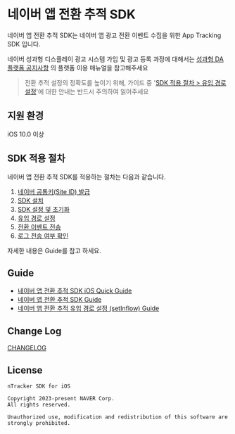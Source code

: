 # 네이버 앱 전환 추적 SDK
네이버 앱 전환 추적 SDK는 네이버 앱 광고 전환 이벤트 수집을 위한 App Tracking SDK 입니다.

네이버 성과형 디스플레이 광고 시스템 가입 및 광고 등록 과정에 대해서는 [성과형 DA 플랫폼 공지사항](https://gfa.naver.com/loginAccount/notice/82?page=1&size=10) 의 플랫폼 이용 매뉴얼을 참고해주세요

> 전환 추적 설정의 정확도를 높이기 위해, 가이드 중 '[SDK 적용 절차 > 유입 경로 설정](https://naver.github.io/ntracker-sdk-ios/how_to_use_sdk/set_inflow_url)'에 대한 안내는 반드시 주의하여 읽어주세요

## 지원 환경
iOS 10.0 이상

## SDK 적용 절차
네이버 앱 전환 추적 SDK를 적용하는 절차는 다음과 같습니다.

1. [네이버 공통키(Site ID) 발급](https://naver.github.io/ntracker-sdk-ios/how_to_use_sdk/get_site_id)
2. [SDK 설치](https://naver.github.io/ntracker-sdk-ios/how_to_use_sdk/install)
3. [SDK 설정 및 초기화](https://naver.github.io/ntracker-sdk-ios/how_to_use_sdk/configure_and_initialize)
4. [유입 경로 설정](https://naver.github.io/ntracker-sdk-ios/how_to_use_sdk/set_inflow_url)
5. [전환 이벤트 전송](https://naver.github.io/ntracker-sdk-ios/how_to_use_sdk/send_events)
6. [로그 전송 여부 확인](https://naver.github.io/ntracker-sdk-ios/how_to_use_sdk/check_debuglog)

자세한 내용은 Guide를 참고 하세요.

## Guide
- [네이버 앱 전환 추적 SDK iOS Quick Guide](https://naver.github.io/ntracker-sdk-ios/ios_quick_guide)
- [네이버 앱 전환 추적 SDK Guide](https://naver.github.io/ntracker-sdk-ios/)
- [네이버 앱 전환 추적 유입 경로 설정 (setInflow) Guide](https://naver.github.io/ntracker-sdk-ios/how_to_use_sdk/set_inflow_url)

## Change Log
[CHANGELOG](CHANGELOG.md)

## License
```
nTracker SDK for iOS

Copyright 2023-present NAVER Corp.
All rights reserved.

Unauthorized use, modification and redistribution of this software are strongly prohibited.
```
